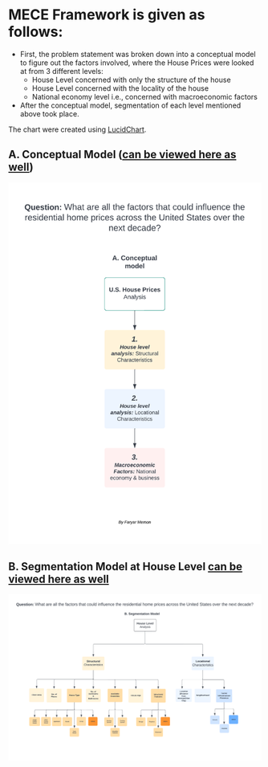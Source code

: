 # MECE Framework is given as follows:
- First, the problem statement was broken down into a conceptual model to figure out the factors involved, where the House Prices were looked at from 3 different levels:
  - House Level concerned with only the structure of the house
  - House Level concerned with the locality of the house
  - National economy level i.e., concerned with macroeconomic factors
- After the conceptual model, segmentation of each level mentioned above took place. 

The chart were created using [LucidChart](https://www.lucidchart.com/pages/).


## A. Conceptual Model ([can be viewed here as well](https://github.com/faryar251/U.S.-House-Prices-Analysis-MECE/blob/main/MECE%20Framework/A.%20Conceptual%20Model.png))
![Conceptual Model](https://github.com/faryar251/U.S.-House-Prices-Analysis-MECE/blob/main/MECE%20Framework/A.%20Conceptual%20Model.png?raw=true)

## B. Segmentation Model at House Level [can be viewed here as well](https://github.com/faryar251/U.S.-House-Prices-Analysis-MECE/blob/main/MECE%20Framework/B.%20Segmentation%20Model%20of%20House%20Level%20Prices.png)
![Segmentation Model House Level](https://github.com/faryar251/U.S.-House-Prices-Analysis-MECE/blob/main/MECE%20Framework/B.%20Segmentation%20Model%20of%20House%20Level%20Prices.png?raw=true)
